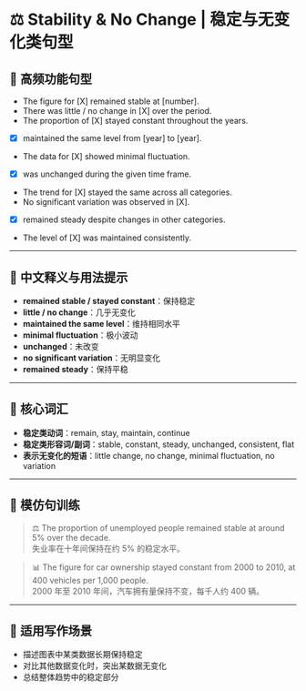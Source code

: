 # ⚖️ Stability & No Change | 稳定与无变化类句型

## 🔹 高频功能句型

- The figure for [X] remained stable at [number].  
- There was little / no change in [X] over the period.  
- The proportion of [X] stayed constant throughout the years.  
- [X] maintained the same level from [year] to [year].  
- The data for [X] showed minimal fluctuation.  
- [X] was unchanged during the given time frame.  
- The trend for [X] stayed the same across all categories.  
- No significant variation was observed in [X].  
- [X] remained steady despite changes in other categories.  
- The level of [X] was maintained consistently.

---

## 🔹 中文释义与用法提示

- **remained stable / stayed constant**：保持稳定  
- **little / no change**：几乎无变化  
- **maintained the same level**：维持相同水平  
- **minimal fluctuation**：极小波动  
- **unchanged**：未改变  
- **no significant variation**：无明显变化  
- **remained steady**：保持平稳  

---

## 🔹 核心词汇

- **稳定类动词**：remain, stay, maintain, continue  
- **稳定类形容词/副词**：stable, constant, steady, unchanged, consistent, flat  
- **表示无变化的短语**：little change, no change, minimal fluctuation, no variation  

---

## 🔹 模仿句训练

> ⚖️ The proportion of unemployed people remained stable at around 5% over the decade.  
> 失业率在十年间保持在约 5% 的稳定水平。

> 📊 The figure for car ownership stayed constant from 2000 to 2010, at 400 vehicles per 1,000 people.  
> 2000 年至 2010 年间，汽车拥有量保持不变，每千人约 400 辆。

---

## 🔹 适用写作场景

- 描述图表中某类数据长期保持稳定  
- 对比其他数据变化时，突出某数据无变化  
- 总结整体趋势中的稳定部分

